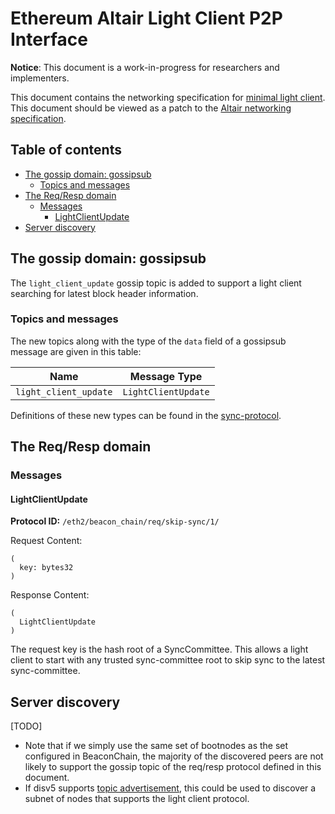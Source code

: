 # Ethereum Altair Light Client P2P Interface

**Notice**: This document is a work-in-progress for researchers and implementers.

This document contains the networking specification for [minimal light client](./sync-protocol.md).
This document should be viewed as a patch to the [Altair networking specification](./p2p-interface.md).

## Table of contents

<!-- TOC -->
<!-- START doctoc generated TOC please keep comment here to allow auto update -->
<!-- DON'T EDIT THIS SECTION, INSTEAD RE-RUN doctoc TO UPDATE -->

- [The gossip domain: gossipsub](#the-gossip-domain-gossipsub)
  - [Topics and messages](#topics-and-messages)
- [The Req/Resp domain](#the-reqresp-domain)
  - [Messages](#messages)
    - [LightClientUpdate](#lightclientupdate)
- [Server discovery](#server-discovery)

<!-- END doctoc generated TOC please keep comment here to allow auto update -->
<!-- /TOC -->

## The gossip domain: gossipsub

The `light_client_update` gossip topic is added to support a light client searching for latest block header information.

### Topics and messages

The new topics along with the type of the `data` field of a gossipsub message are given in this table:

| Name | Message Type |
| - | - |
| `light_client_update` | `LightClientUpdate` |

Definitions of these new types can be found in the [sync-protocol](./sync-protocol.md#LightClientUpdate).


## The Req/Resp domain

### Messages

#### LightClientUpdate

**Protocol ID:** `/eth2/beacon_chain/req/skip-sync/1/`

Request Content:
```
(
  key: bytes32
)
```

Response Content:
```
(
  LightClientUpdate
)
```

The request key is the hash root of a SyncCommittee. This allows a light client to start with any trusted sync-committee root to skip sync to the latest sync-committee.


## Server discovery

[TODO]
- Note that if we simply use the same set of bootnodes as the set configured in BeaconChain, the majority of the discovered peers are not likely to support the gossip topic of the req/resp protocol defined in this document.
- If disv5 supports [topic advertisement](https://github.com/ethereum/devp2p/blob/master/discv5/discv5-theory.md#topic-advertisement), this could be used to discover a subnet of nodes that supports the light client protocol. 

